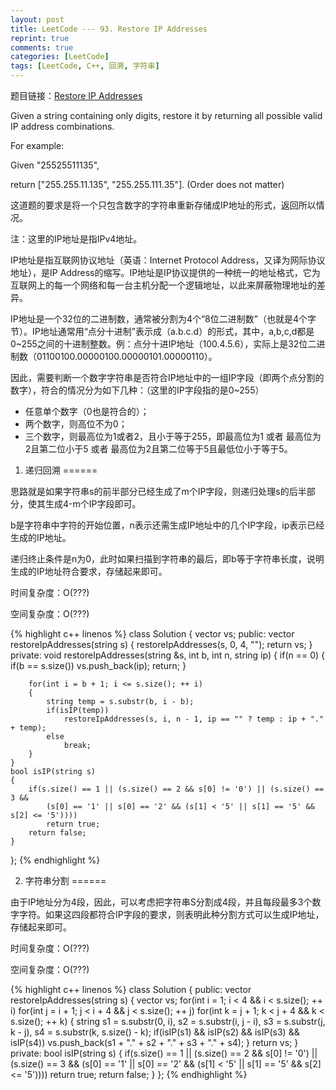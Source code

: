 ```yaml
---
layout: post
title: LeetCode --- 93. Restore IP Addresses
reprint: true
comments: true
categories: [LeetCode]
tags: [LeetCode, C++, 回溯, 字符串]
---
```



题目链接：[Restore IP Addresses](https://oj.leetcode.com/problems/restore-ip-addresses/ ) 

Given a string containing only digits, restore it by returning all possible valid IP address combinations. 

For example: 

Given "25525511135", 

return ["255.255.11.135", "255.255.111.35"]. (Order does not matter) 

这道题的要求是将一个只包含数字的字符串重新存储成IP地址的形式，返回所以情况。

注：这里的IP地址是指IPv4地址。

IP地址是指互联网协议地址（英语：Internet Protocol Address，又译为网际协议地址），是IP Address的缩写。IP地址是IP协议提供的一种统一的地址格式，它为互联网上的每一个网络和每一台主机分配一个逻辑地址，以此来屏蔽物理地址的差异。

IP地址是一个32位的二进制数，通常被分割为4个“8位二进制数”（也就是4个字节）。IP地址通常用“点分十进制”表示成（a.b.c.d）的形式，其中，a,b,c,d都是0~255之间的十进制整数。例：点分十进IP地址（100.4.5.6），实际上是32位二进制数（01100100.00000100.00000101.00000110）。

因此，需要判断一个数字字符串是否符合IP地址中的一组IP字段（即两个点分割的数字），符合的情况分为如下几种：（这里的IP字段指的是0~255）

* 任意单个数字（0也是符合的）；
* 两个数字，则高位不为0；
* 三个数字，则最高位为1或者2，且小于等于255，即最高位为1 或者 最高位为2且第二位小于5 或者 最高位为2且第二位等于5且最低位小于等于5。

1. 递归回溯
======

思路就是如果字符串s的前半部分已经生成了m个IP字段，则递归处理s的后半部分，使其生成4-m个IP字段即可。

b是字符串中字符的开始位置，n表示还需生成IP地址中的几个IP字段，ip表示已经生成的IP地址。

递归终止条件是n为0，此时如果扫描到字符串的最后，即b等于字符串长度，说明生成的IP地址符合要求，存储起来即可。

时间复杂度：O(???)

空间复杂度：O(???)

{% highlight c++ linenos %}
class Solution
{
    vector<string> vs;
public:
    vector<string> restoreIpAddresses(string s)
    {
        restoreIpAddresses(s, 0, 4, "");
        return vs;
    }
private:
    void restoreIpAddresses(string &s, int b, int n, string ip)
    {
        if(n == 0)
        {
            if(b == s.size())
                vs.push_back(ip);
            return;
        }
        
        for(int i = b + 1; i <= s.size(); ++ i)
        {
            string temp = s.substr(b, i - b);
            if(isIP(temp))
                restoreIpAddresses(s, i, n - 1, ip == "" ? temp : ip + "." + temp);
            else
                break;
        }
    }
    bool isIP(string s)
    {
        if(s.size() == 1 || (s.size() == 2 && s[0] != '0') || (s.size() == 3 &&
            (s[0] == '1' || s[0] == '2' && (s[1] < '5' || s[1] == '5' && s[2] <= '5'))))
            return true;
        return false;
    }
};
{% endhighlight %}

2. 字符串分割
======

由于IP地址分为4段，因此，可以考虑把字符串S分割成4段，并且每段最多3个数字字符。如果这四段都符合IP字段的要求，则表明此种分割方式可以生成IP地址，存储起来即可。

时间复杂度：O(???)

空间复杂度：O(???)

{% highlight c++ linenos %}
class Solution
{
public:
    vector<string> restoreIpAddresses(string s)
    {
        vector<string> vs;
        for(int i = 1; i < 4 && i < s.size(); ++ i)
            for(int j = i + 1; j < i + 4 && j < s.size(); ++ j)
                for(int k = j + 1; k < j + 4 && k < s.size(); ++ k)
                {
                    string s1 = s.substr(0, i), s2 = s.substr(i, j - i), 
                           s3 = s.substr(j, k - j), s4 = s.substr(k, s.size() - k);
                    if(isIP(s1) && isIP(s2) && isIP(s3) && isIP(s4))
                        vs.push_back(s1 + "." + s2 + "." + s3 + "." + s4);
                }
        return vs;
    }
private:
    bool isIP(string s)
    {
        if(s.size() == 1 || (s.size() == 2 && s[0] != '0') || (s.size() == 3 &&
            (s[0] == '1' || s[0] == '2' && (s[1] < '5' || s[1] == '5' && s[2] <= '5'))))
            return true;
        return false;
    }
};
{% endhighlight %}
